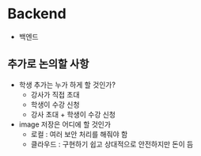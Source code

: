 # Backend

- 백엔드

## 추가로 논의할 사항

- 학생 추가는 누가 하게 할 것인가?
  - 강사가 직접 초대
  - 학생이 수강 신청
  - 강사 초대 + 학생이 수강 신청
- image 저장은 어디에 할 것인가
  - 로컬 : 여러 보안 처리를 해줘야 함
  - 클라우드 : 구현하기 쉽고 상대적으로 안전하지만 돈이 듬

